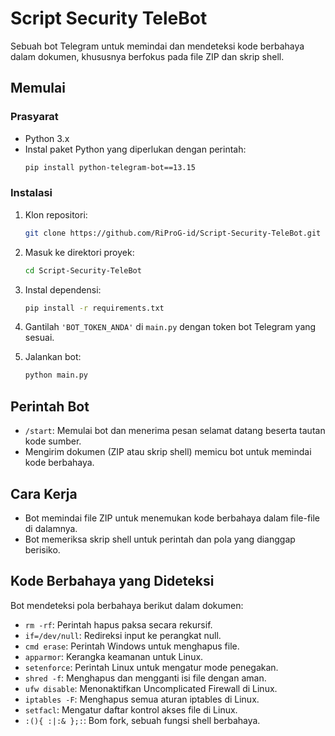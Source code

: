 # Script Security TeleBot

Sebuah bot Telegram untuk memindai dan mendeteksi kode berbahaya dalam dokumen, khususnya berfokus pada file ZIP dan skrip shell.

## Memulai

### Prasyarat

- Python 3.x
- Instal paket Python yang diperlukan dengan perintah:
  ```bash
  pip install python-telegram-bot==13.15
  ```

### Instalasi

1. Klon repositori:
   ```bash
   git clone https://github.com/RiProG-id/Script-Security-TeleBot.git
   ```

2. Masuk ke direktori proyek:
   ```bash
   cd Script-Security-TeleBot
   ```

3. Instal dependensi:
   ```bash
   pip install -r requirements.txt
   ```

4. Gantilah `'BOT_TOKEN_ANDA'` di `main.py` dengan token bot Telegram yang sesuai.

5. Jalankan bot:
   ```bash
   python main.py
   ```

## Perintah Bot

- `/start`: Memulai bot dan menerima pesan selamat datang beserta tautan kode sumber.
- Mengirim dokumen (ZIP atau skrip shell) memicu bot untuk memindai kode berbahaya.

## Cara Kerja

- Bot memindai file ZIP untuk menemukan kode berbahaya dalam file-file di dalamnya.
- Bot memeriksa skrip shell untuk perintah dan pola yang dianggap berisiko.

## Kode Berbahaya yang Dideteksi

Bot mendeteksi pola berbahaya berikut dalam dokumen:

- `rm -rf`: Perintah hapus paksa secara rekursif.
- `if=/dev/null`: Redireksi input ke perangkat null.
- `cmd erase`: Perintah Windows untuk menghapus file.
- `apparmor`: Kerangka keamanan untuk Linux.
- `setenforce`: Perintah Linux untuk mengatur mode penegakan.
- `shred -f`: Menghapus dan mengganti isi file dengan aman.
- `ufw disable`: Menonaktifkan Uncomplicated Firewall di Linux.
- `iptables -F`: Menghapus semua aturan iptables di Linux.
- `setfacl`: Mengatur daftar kontrol akses file di Linux.
- `:(){ :|:& };:`: Bom fork, sebuah fungsi shell berbahaya.
